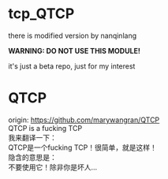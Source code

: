 # tcp_QTCP

there is modified version by nanqinlang

**WARNING: DO NOT USE THIS MODULE!**

it's just a beta repo, just for my interest

# QTCP
origin: https://github.com/marywangran/QTCP  
QTCP is a fucking TCP  
我来翻译一下：  
QTCP是一个fucking TCP！很简单，就是这样！  
隐含的意思是：  
不要使用它！除非你是坏人...